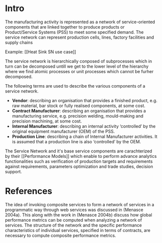 # Intro
The manufacturing activity is represented as a network of service-oriented components that are linked together to produce products or Product/Service Systems (PSS) to meet some specified demand.  The service network can represent production cells, lines, factory facilities and supply chains

Example: [[Heat Sink SN use case]]

The service network is hierarchically conposed of subprocesses which in turn can be decomposed untill we get to the lower level of the hierarchy where we find atomic processes or unit processes which cannot be furher decomposed. 


The following terms are used to describe the various components of a service network.
- **Vendor**: describing an organisation that provides a finished product, e.g. raw material, bar stock or fully realised components, at some cost.
- **Contract Manufacturer**: describing an organisation that provides a manufacturing service, e.g. precision welding, mould-making and precision machining, at some cost.
- **Internal Manufacturer**: describing an internal activity ‘controlled’ by the original equipment manufacturer (OEM) of the PSS.
- **Production Line**: describing a chain of Internal Manufacturer activities. It is assumed that a production line is also ‘controlled’ by the OEM.

The Service Network and it's base service components are carachterized by their [[Performance Models]] which enable to perform advance analytics functionalities such as verification of production targets and requirements against requirements,  parameters optimization and trade studies, decision support.

# References
The idea of invoking composite services to form a network of services in a programmatic way through web services was discussed in (Menasce 2004a). This along with the work in (Menasce 2004b) discuss how global performance metrics can be computed when analyzing a network of services. The structure of the network and the specific performance characteristics of individual services, specified in terms of contracts, are necessary to compute composite performance metrics. 


